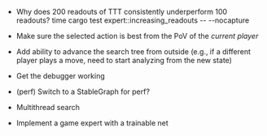 - Why does 200 readouts of TTT consistently underperform 100 readouts?
time cargo test expert::increasing_readouts -- --nocapture

- Make sure the selected action is best from the PoV of the *current player*

- Add ability to advance the search tree from outside (e.g., if a different player plays a move, need to start analyzing from the new state)

- Get the debugger working 

- (perf) Switch to a StableGraph for perf?
- Multithread search

- Implement a game expert with a trainable net